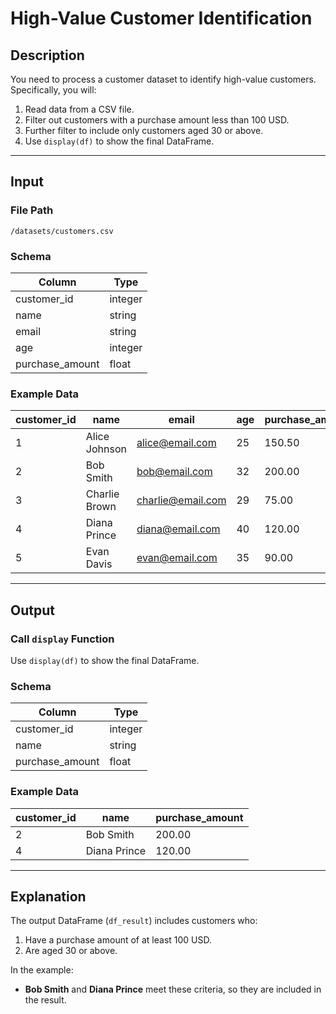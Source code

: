 # High-Value Customer Identification

## Description
You need to process a customer dataset to identify high-value customers. Specifically, you will:
1. Read data from a CSV file.
2. Filter out customers with a purchase amount less than 100 USD.
3. Further filter to include only customers aged 30 or above.
4. Use `display(df)` to show the final DataFrame.

---

## Input

### File Path
`/datasets/customers.csv`

### Schema
| Column          | Type    |
|------------------|---------|
| customer_id      | integer |
| name             | string  |
| email            | string  |
| age              | integer |
| purchase_amount  | float   |

### Example Data
| customer_id | name             | email              | age | purchase_amount |
|-------------|------------------|--------------------|-----|-----------------|
| 1           | Alice Johnson    | alice@email.com    | 25  | 150.50          |
| 2           | Bob Smith        | bob@email.com      | 32  | 200.00          |
| 3           | Charlie Brown    | charlie@email.com  | 29  | 75.00           |
| 4           | Diana Prince     | diana@email.com    | 40  | 120.00          |
| 5           | Evan Davis       | evan@email.com     | 35  | 90.00           |

---

## Output

### Call `display` Function
Use `display(df)` to show the final DataFrame.

### Schema
| Column         | Type    |
|-----------------|---------|
| customer_id     | integer |
| name            | string  |
| purchase_amount | float   |

### Example Data
| customer_id | name        | purchase_amount |
|-------------|-------------|-----------------|
| 2           | Bob Smith   | 200.00          |
| 4           | Diana Prince| 120.00          |

---

## Explanation
The output DataFrame (`df_result`) includes customers who:
1. Have a purchase amount of at least 100 USD.
2. Are aged 30 or above.

In the example:
- **Bob Smith** and **Diana Prince** meet these criteria, so they are included in the result.